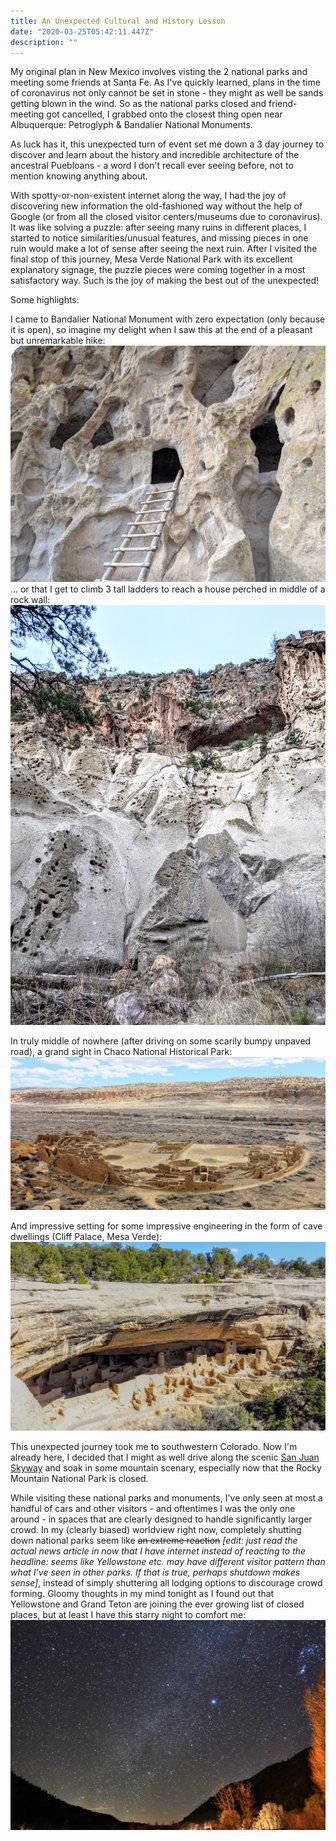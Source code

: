 ```yaml
---
title: An Unexpected Cultural and History Lesson
date: "2020-03-25T05:42:11.447Z"
description: ""
---
```


My original plan in New Mexico involves visting the 2 national parks and meeting some friends at Santa Fe. As I've quickly learned, plans in the time of coronavirus not only cannot be set in stone - they might as well be sands getting blown in the wind. So as the national parks closed and friend-meeting got cancelled, I grabbed onto the closest thing open near Albuquerque: Petroglyph & Bandalier National Monuments.

As luck has it, this unexpected turn of event set me down a 3 day journey to discover and learn about the history and incredible architecture of the ancestral Puebloans - a word I don't recall ever seeing before, not to mention knowing anything about. 
  
With spotty-or-non-existent internet along the way, I had the joy of discovering new information the old-fashioned way without the help of Google (or from all the closed visitor centers/museums due to coronavirus). It was like solving a puzzle: after seeing many ruins in different places, I started to notice similarities/unusual features, and missing pieces in one ruin would make a lot of sense after seeing the next ruin. After I visited the final stop of this journey, Mesa Verde National Park with its excellent explanatory signage, the puzzle pieces were coming together in a most satisfactory way. Such is the joy of making the best out of the unexpected!

Some highlights:

I came to Bandalier National Monument with zero expectation (only because it is open), so imagine my delight when I saw this at the end of a pleasant but unremarkable hike:
![](./IMG_20200322_165501.jpg)
... or that I get to climb 3 tall ladders to reach a house perched in middle of a rock wall:
![](./IMG_20200322_173516.jpg)

In truly middle of nowhere (after driving on some scarily bumpy unpaved road), a grand sight in Chaco National Historical Park:
![](./DSC01182.JPG)

And impressive setting for some impressive engineering in the form of cave dwellings (Cliff Palace, Mesa Verde):
![](./DSC01208.JPG)

This unexpected journey took me to southwestern Colorado. Now I'm already here, I decided that I might as well drive along the scenic [San Juan Skyway](https://www.colorado.com/articles/colorado-scenic-byway-san-juan-skyway) and soak in some mountain scenary, especially now that the Rocky Mountain National Park is closed.

While visiting these national parks and monuments, I've only seen at most a handful of cars and other visitors - and oftentimes I was the only one around - in spaces that are clearly designed to handle significantly larger crowd. In my (clearly biased) worldview right now, completely shutting down national parks seem like ~~an extreme reaction~~ _[edit: just read the actual news article in now that I have internet instead of reacting to the headline: seems like Yellowstone etc. may have different visitor pattern than what I've seen in other parks. If that is true, perhaps shutdown makes sense]_, instead of simply shuttering all lodging options to discourage crowd forming. Gloomy thoughts in my mind tonight as I found out that Yellowstone and Grand Teton are joining the ever growing list of closed places, but at least I have this starry night to comfort me:
![](./DSC01243.JPG)

